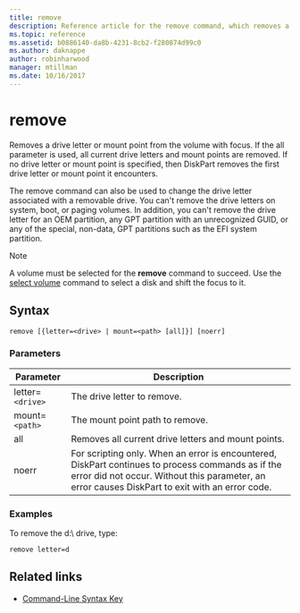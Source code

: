 ```yaml
---
title: remove
description: Reference article for the remove command, which removes a drive letter or mount point from a volume.
ms.topic: reference
ms.assetid: b0886140-da8b-4231-8cb2-f280874d99c0
ms.author: daknappe
author: robinharwood
manager: mtillman
ms.date: 10/16/2017
---
```


# remove

Removes a drive letter or mount point from the volume with focus. If the all parameter is used, all current drive letters and mount points are removed. If no drive letter or mount point is specified, then DiskPart removes the first drive letter or mount point it encounters.

The remove command can also be used to change the drive letter associated with a removable drive. You can't remove the drive letters on system, boot, or paging volumes. In addition, you can't remove the drive letter for an OEM partition, any GPT partition with an unrecognized GUID, or any of the special, non-data, GPT partitions such as the EFI system partition.

> [!NOTE]
> A volume must be selected for the **remove** command to succeed. Use the [select volume](select-volume.md) command to select a disk and shift the focus to it.

## Syntax

```
remove [{letter=<drive> | mount=<path> [all]}] [noerr]
```

### Parameters

| Parameter | Description |
| --------- | ----------- |
| letter=`<drive>` | The drive letter to remove. |
| mount=`<path>` | The mount point path to remove. |
| all | Removes all current drive letters and mount points. |
| noerr | For scripting only. When an error is encountered, DiskPart continues to process commands as if the error did not occur. Without this parameter, an error causes DiskPart to exit with an error code. |

### Examples

To remove the d:\ drive, type:

```
remove letter=d
```

## Related links

- [Command-Line Syntax Key](command-line-syntax-key.md)
